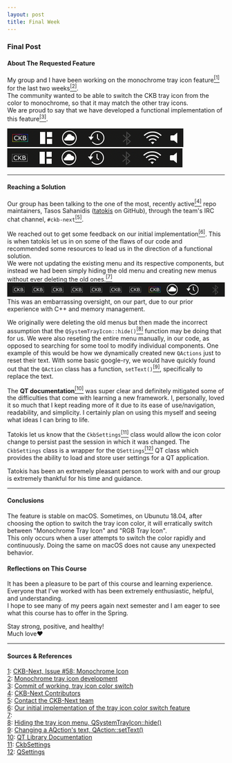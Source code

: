 ```yaml
---
layout: post
title: Final Week
---
```

### Final Post

#### About The Requested Feature
My group and I have been working on the monochrome tray icon feature[<sup>[1]</sup>](#one)<a name="one-src"></a> for the last two weeks[<sup>[2]</sup>](#two)<a name="two-src"></a>.  
The community wanted to be able to switch the CKB tray icon from the color to monochrome, so that it may match the other tray icons.  
We are proud to say that we have developed a functional implementation of this feature[<sup>[3]</sup>](#three)<a name="three-src"></a>.  

![](../images/ckb-next-rgb-logo.png) ![](../images/ckb-next-monochrome-logo.png)  

---
#### Reaching a Solution
Our group has been talking to the one of the most, recently active[<sup>[4]</sup>](#four)<a name="four-src"></a> repo maintainers, Tasos Sahanidis ([tatokis](https://github.com/tatokis) on GitHub), through the team's IRC chat channel, `#ckb-next`[<sup>[5]</sup>](#five)<a name="five-src"></a>.  

We reached out to get some feedback on our initial implementation[<sup>[6]</sup>](#six)<a name="six-src"></a>. This is when tatokis let us in on some of the flaws of our code and recommended some resources to lead us in the direction of a functional solution.  
We were not updating the existing menu and its respective components, but instead we had been simply hiding the old menu and creating new menus without ever deleting the old ones.[<sup>[7]</sup>](#seven)<a name="seven-src"></a>  
![](../images/multiple-ckb-tray-icons.png)  
This was an embarrassing oversight, on our part, due to our prior experience with C++ and memory management.  

We originally were deleting the old menus but then made the incorrect assumption that the `QSystemTrayIcon::hide()`[<sup>[8]</sup>](#eight)<a name="eight-src"></a> function may be doing that for us. We were also reseting the entire menu manually, in our code, as opposed to searching for some tool to modify individual components. One example of this would be how we dynamically created new `QActions` just to reset their text. With some basic google-ry, we would have quickly found out that the `QAction` class has a function, `setText()`[<sup>[9]</sup>](#nine)<a name="nine-src"></a>, specifically to replace the text.  

The __QT documentation__[<sup>[10]</sup>](#ten)<a name="ten-src"></a> was super clear and definitely mitigated some of the difficulties that come with learning a new framework. I, personally, loved it so much that I kept reading more of it due to its ease of use/navigation, readability, and simplicity. I certainly plan on using this myself and seeing what ideas I can bring to life.  

Tatokis let us know that the `CkbSettings`[<sup>[11]</sup>](#eleven)<a name="eleven-src"></a> class would allow the icon color change to persist past the session in which it was changed. The `CkbSettings` class is a wrapper for the `QSettings`[<sup>[12]</sup>](#twelve)<a name="twelve-src"></a> QT class which provides the ability to load and store user settings for a QT application.  

Tatokis has been an extremely pleasant person to work with and our group is extremely thankful for his time and guidance.  

---
#### Conclusions
The feature is stable on macOS.
Sometimes, on Ubunutu 18.04, after choosing the option to switch the tray icon color, it will erratically switch between "Monochrome Tray Icon" and "RGB Tray Icon".  
This only occurs when a user attempts to switch the color rapidly and continuously. Doing the same on macOS does not cause any unexpected behavior.  

#### Reflections on This Course
It has been a pleasure to be part of this course and learning experience. Everyone that I've worked with has been extremely enthusiastic, helpful, and understanding.  
I hope to see many of my peers again next semester and I am eager to see what this course has to offer in the Spring.  

Stay strong, positive, and healthy!  
Much love:heart:  

---
#### Sources & References
<a name="one"></a>[1](#one-src): [CKB-Next, Issue #58: Monochrome Icon](https://github.com/ckb-next/ckb-next/issues/58)  
<a name="two"></a>[2](#two-src): [Monochrome tray icon development](https://github.com/DanieSegarra36/ckb-next/tree/monochrome-tray-icon)  
<a name="three"></a>[3](#three-src): [Commit of working, tray icon color switch](https://github.com/DanieSegarra36/ckb-next/commit/a2b568dabe1a56e244c00c61b598b7b19c6fecf9)  
<a name="four"></a>[4](#four-src): [CKB-Next Contributors](https://github.com/ckb-next/ckb-next/graphs/contributors)  
<a name="five"></a>[5](#five-src): [Contact the CKB-Next team](https://github.com/ckb-next/ckb-next#contact)  
<a name="six"></a>[6](#six-src): [Our initial implementation of the tray icon color switch feature](https://github.com/DanieSegarra36/ckb-next/commit/dd6022bd2bc9d2dd2caac985af5fca8c7f31cb72)  
<a name="seven"></a>[7](#seven-src): [](https://github.com/ckb-next/ckb-next/blob/dd6022bd2bc9d2dd2caac985af5fca8c7f31cb72/src/gui/mainwindow.cpp#L398-L413)  
<a name="eight"></a>[8](#eight-src): [Hiding the tray icon menu, QSystemTrayIcon::hide()](https://doc.qt.io/qt-5/qsystemtrayicon.html#hide)  
<a name="nine"></a>[9](#nine-src): [Changing a AQction's text, QAction::setText()](https://doc.qt.io/qt-5/qaction.html#text-prop)  
<a name="ten"></a>[10](#ten-src): [QT Library Documentation](https://doc.qt.io/qt-5/classes.html)  
<a name="eleven"></a>[11](#eleven-src): [CkbSettings](https://github.com/ckb-next/ckb-next/blob/master/src/gui/ckbsettings.h)  
<a name="twelve"></a>[12](#twelve-src): [QSettings](https://doc.qt.io/qt-5/qsettings.html)  